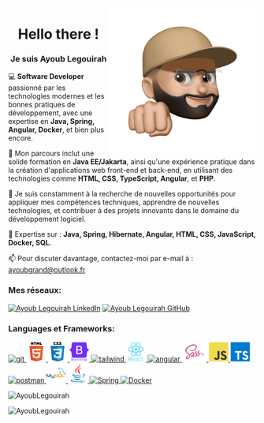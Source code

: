 <a target="_blank" align="center">
  <img align="right" top="500" height="300" width="300" alt="GIF" src="./image/Ayoub2.png">
</a>
<h1 align="center">Hello there !</h1>
<h3 align="center">Je suis Ayoub Legouirah</h3>

💻 **Software Developer** passionné par les technologies modernes et les bonnes pratiques de développement, avec une expertise en **Java, Spring, Angular, Docker**, et bien plus encore.

🌱 Mon parcours inclut une solide formation en **Java EE/Jakarta**, ainsi qu'une expérience pratique dans la création d'applications web front-end et back-end, en utilisant des technologies comme **HTML, CSS, TypeScript, Angular**, et **PHP**.

👯 Je suis constamment à la recherche de nouvelles opportunités pour appliquer mes compétences techniques, apprendre de nouvelles technologies, et contribuer à des projets innovants dans le domaine du développement logiciel.

💬 Expertise sur : **Java, Spring, Hibernate, Angular, HTML, CSS, JavaScript, Docker, SQL**.

📫 Pour discuter davantage, contactez-moi par e-mail à : ayoubgrand@outlook.fr

<h3 align="left">Mes réseaux:</h3>
<p align="left">
<a href="https://www.linkedin.com/in/ayoub-legouirah-069477230/" target="blank"><img align="center" src="https://raw.githubusercontent.com/rahuldkjain/github-profile-readme-generator/master/src/images/icons/Social/linked-in-alt.svg" alt="Ayoub Legouirah LinkedIn" height="30" width="40" /></a>
<a href="https://github.com/AyoubLegouirah" target="_blank">
    <img align="center" src="https://raw.githubusercontent.com/rahuldkjain/github-profile-readme-generator/master/src/images/icons/Social/github.svg" alt="Ayoub Legouirah GitHub" height="30" width="40" />
  </a>

<h3 align="left">Languages et Frameworks:</h3>
<p align="left"> 
  <a href="https://git-scm.com/" target="_blank" rel="noreferrer"> <img src="https://www.vectorlogo.zone/logos/git-scm/git-scm-icon.svg" alt="git" width="40" height="40"/> </a> 
  <a href="https://www.w3.org/html/" target="_blank" rel="noreferrer"> <img src="https://raw.githubusercontent.com/devicons/devicon/master/icons/html5/html5-original-wordmark.svg" alt="html5" width="40" height="40"/> </a> 
  <a href="https://www.w3schools.com/css/" target="_blank" rel="noreferrer"> <img src="https://raw.githubusercontent.com/devicons/devicon/master/icons/css3/css3-original-wordmark.svg" alt="css3" width="40" height="40"/> </a> 
  <a href="https://getbootstrap.com" target="_blank" rel="noreferrer"> <img src="https://raw.githubusercontent.com/devicons/devicon/master/icons/bootstrap/bootstrap-plain-wordmark.svg" alt="bootstrap" width="40" height="40"/> </a> 
  <a href="https://tailwindcss.com/" target="_blank" rel="noreferrer"> <img src="https://www.vectorlogo.zone/logos/tailwindcss/tailwindcss-icon.svg" alt="tailwind" width="40" height="40"/> </a> 
  <a href="https://reactjs.org/" target="_blank" rel="noreferrer"> <img src="https://raw.githubusercontent.com/devicons/devicon/master/icons/react/react-original-wordmark.svg" alt="react" width="40" height="40"/> </a>
    <a href="https://angular.io/" target="_blank" rel="noreferrer"> <img src="https://angular.io/assets/images/logos/angular/angular.svg" alt="angular" width="40" height="40"/> </a>
  <a href="https://sass-lang.com/" target="_blank" rel="noreferrer"> <img src="./image/sass-1-logo.png" alt="Sass" width="50" height="40"/> </a>
  <a href="https://developer.mozilla.org/en-US/docs/Web/JavaScript" target="_blank" rel="noreferrer"> <img src="https://raw.githubusercontent.com/devicons/devicon/master/icons/javascript/javascript-original.svg" alt="javascript" width="40" height="40"/> </a> 
  <a href="https://www.typescriptlang.org/" target="_blank" rel="noreferrer"> <img src="https://raw.githubusercontent.com/devicons/devicon/master/icons/typescript/typescript-original.svg" alt="typescript" width="40" height="40"/> </a>
  <a href="https://postman.com" target="_blank" rel="noreferrer"> <img src="https://www.vectorlogo.zone/logos/getpostman/getpostman-icon.svg" alt="postman" width="40" height="40"/> </a>
  <a href="https://www.mysql.com/" target="_blank" rel="noreferrer"> <img src="https://raw.githubusercontent.com/devicons/devicon/master/icons/mysql/mysql-original-wordmark.svg" alt="mysql" width="40" height="40"/> </a> 
  <a href="https://www.java.com/" target="_blank" rel="noreferrer"> <img src="https://raw.githubusercontent.com/devicons/devicon/master/icons/java/java-original.svg" alt="Java" width="40" height="40"/> </a>
  <a href="https://spring.io/" target="_blank" rel="noreferrer"> <img src="https://www.vectorlogo.zone/logos/springio/springio-icon.svg" alt="Spring" width="40" height="40"/> </a>
  <a href="https://www.docker.com/" target="_blank" rel="noreferrer"> <img src="https://www.vectorlogo.zone/logos/docker/docker-icon.svg" alt="Docker" width="40" height="40"/> </a>
</p>

<p align="left">
  <img src="https://github-readme-stats.vercel.app/api/top-langs?username=AyoubLegouirah&show_icons=true&locale=en&layout=compact&theme=dark" alt="AyoubLegouirah" />
</p>

<p align="left">
  <img src="https://github-readme-streak-stats.herokuapp.com/?user=AyoubLegouirah&theme=dark" alt="AyoubLegouirah" />
</p>

